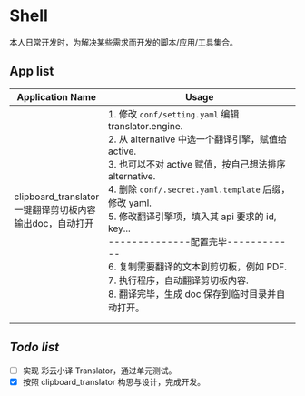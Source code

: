 # Shell

本人日常开发时，为解决某些需求而开发的脚本/应用/工具集合。

## App list

| Application Name                                             | Usage                                                        |
| ------------------------------------------------------------ | ------------------------------------------------------------ |
| clipboard_translator<br/>一键翻译剪切板内容<br/>输出doc，自动打开 | 1. 修改 `conf/setting.yaml` 编辑 translator.engine.<br/>2. 从 alternative 中选一个翻译引擎，赋值给 active.<br/>3. 也可以不对 active 赋值，按自己想法排序 alternative.<br/>4. 删除 `conf/.secret.yaml.template` 后缀，修改 yaml.<br/>5. 修改翻译引擎项，填入其 api 要求的 id, key...<br/>--------------配置完毕------------<br/>6. 复制需要翻译的文本到剪切板，例如 PDF.<br/>7. 执行程序，自动翻译剪切板内容.<br/>8. 翻译完毕，生成 doc 保存到临时目录并自动打开。 |
|                                                              |                                                              |
|                                                              |                                                              |



## *Todo list*

- [ ] 实现 彩云小译 Translator，通过单元测试。
- [x] 按照 clipboard_translator 构思与设计，完成开发。
